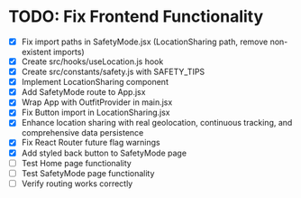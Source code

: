 # TODO: Fix Frontend Functionality

- [x] Fix import paths in SafetyMode.jsx (LocationSharing path, remove non-existent imports)
- [x] Create src/hooks/useLocation.js hook
- [x] Create src/constants/safety.js with SAFETY_TIPS
- [x] Implement LocationSharing component
- [x] Add SafetyMode route to App.jsx
- [x] Wrap App with OutfitProvider in main.jsx
- [x] Fix Button import in LocationSharing.jsx
- [x] Enhance location sharing with real geolocation, continuous tracking, and comprehensive data persistence
- [x] Fix React Router future flag warnings
- [x] Add styled back button to SafetyMode page
- [ ] Test Home page functionality
- [ ] Test SafetyMode page functionality
- [ ] Verify routing works correctly
